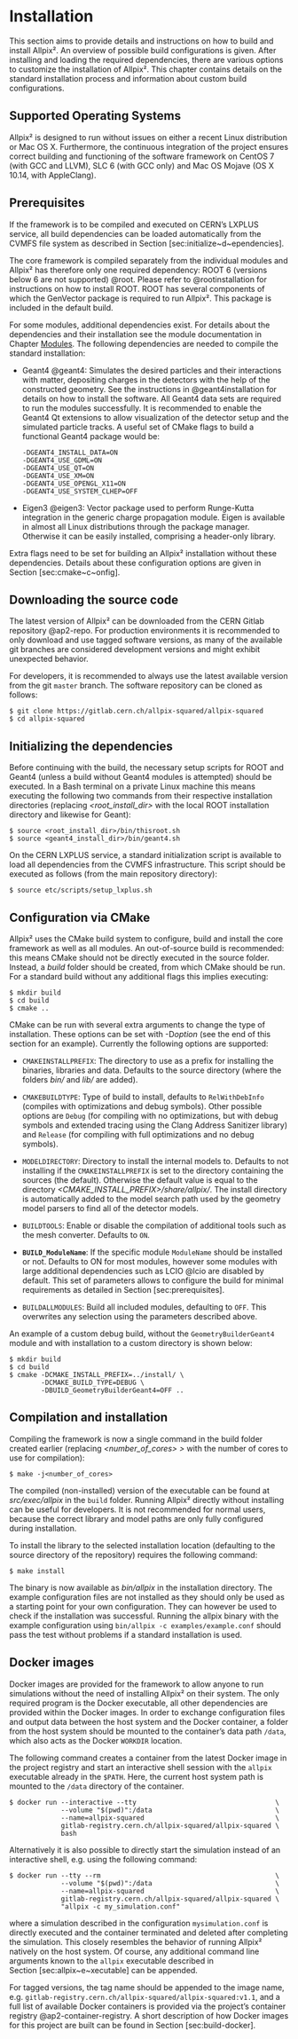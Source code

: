 Installation
============

This section aims to provide details and instructions on how to build
and install Allpix². An overview of possible build configurations is
given. After installing and loading the required dependencies, there are
various options to customize the installation of Allpix². This chapter
contains details on the standard installation process and information
about custom build configurations.

Supported Operating Systems 
---------------------------

Allpix² is designed to run without issues on either a recent Linux
distribution or Mac OS X. Furthermore, the continuous integration of the
project ensures correct building and functioning of the software
framework on CentOS 7 (with GCC and LLVM), SLC 6 (with GCC only) and Mac
OS Mojave (OS X 10.14, with AppleClang).

Prerequisites 
-------------

If the framework is to be compiled and executed on CERN’s LXPLUS
service, all build dependencies can be loaded automatically from the
CVMFS file system as described in
Section [sec:initialize~d~ependencies].

The core framework is compiled separately from the individual modules
and Allpix² has therefore only one required dependency: ROOT 6 (versions
below 6 are not supported) @root. Please refer to @rootinstallation for
instructions on how to install ROOT. ROOT has several components of
which the GenVector package is required to run Allpix². This package is
included in the default build.

For some modules, additional dependencies exist. For details about the
dependencies and their installation see the module documentation in
Chapter [Modules](modules.md). The following dependencies are needed to compile
the standard installation:

-   Geant4 @geant4: Simulates the desired particles and their
    interactions with matter, depositing charges in the detectors with
    the help of the constructed geometry. See the instructions
    in @geant4installation for details on how to install the software.
    All Geant4 data sets are required to run the modules successfully.
    It is recommended to enable the Geant4 Qt extensions to allow
    visualization of the detector setup and the simulated particle
    tracks. A useful set of CMake flags to build a functional Geant4
    package would be:

        -DGEANT4_INSTALL_DATA=ON
        -DGEANT4_USE_GDML=ON
        -DGEANT4_USE_QT=ON
        -DGEANT4_USE_XM=ON
        -DGEANT4_USE_OPENGL_X11=ON
        -DGEANT4_USE_SYSTEM_CLHEP=OFF

-   Eigen3 @eigen3: Vector package used to perform Runge-Kutta
    integration in the generic charge propagation module. Eigen is
    available in almost all Linux distributions through the package
    manager. Otherwise it can be easily installed, comprising a
    header-only library.

Extra flags need to be set for building an Allpix² installation without
these dependencies. Details about these configuration options are given
in Section [sec:cmake~c~onfig].

Downloading the source code
---------------------------

The latest version of Allpix² can be downloaded from the CERN Gitlab
repository @ap2-repo. For production environments it is recommended to
only download and use tagged software versions, as many of the available
git branches are considered development versions and might exhibit
unexpected behavior.

For developers, it is recommended to always use the latest available
version from the git `master` branch. The software repository can be
cloned as follows:

    $ git clone https://gitlab.cern.ch/allpix-squared/allpix-squared
    $ cd allpix-squared

Initializing the dependencies
-----------------------------

Before continuing with the build, the necessary setup scripts for ROOT
and Geant4 (unless a build without Geant4 modules is attempted) should
be executed. In a Bash terminal on a private Linux machine this means
executing the following two commands from their respective installation
directories (replacing *\<root\_install\_dir\>* with the local ROOT
installation directory and likewise for Geant):

    $ source <root_install_dir>/bin/thisroot.sh
    $ source <geant4_install_dir>/bin/geant4.sh

On the CERN LXPLUS service, a standard initialization script is
available to load all dependencies from the CVMFS infrastructure. This
script should be executed as follows (from the main repository
directory):

    $ source etc/scripts/setup_lxplus.sh

Configuration via CMake
-----------------------

Allpix² uses the CMake build system to configure, build and install the
core framework as well as all modules. An out-of-source build is
recommended: this means CMake should not be directly executed in the
source folder. Instead, a *build* folder should be created, from which
CMake should be run. For a standard build without any additional flags
this implies executing:

    $ mkdir build
    $ cd build
    $ cmake ..

CMake can be run with several extra arguments to change the type of
installation. These options can be set with -D*option* (see the end of
this section for an example). Currently the following options are
supported:

-   `CMAKEINSTALLPREFIX`: The directory to use as a prefix for
    installing the binaries, libraries and data. Defaults to the source
    directory (where the folders *bin/* and *lib/* are added).

-   `CMAKEBUILDTYPE`: Type of build to install, defaults to
    `RelWithDebInfo` (compiles with optimizations and debug symbols).
    Other possible options are `Debug` (for compiling with no
    optimizations, but with debug symbols and extended tracing using the
    Clang Address Sanitizer library) and `Release` (for compiling with
    full optimizations and no debug symbols).

-   `MODELDIRECTORY`: Directory to install the internal models to.
    Defaults to not installing if the `CMAKEINSTALLPREFIX` is set to the
    directory containing the sources (the default). Otherwise the
    default value is equal to the directory
    *\<CMAKE\_INSTALL\_PREFIX\>/share/allpix/*. The install directory is
    automatically added to the model search path used by the geometry
    model parsers to find all of the detector models.

-   `BUILDTOOLS`: Enable or disable the compilation of additional tools
    such as the mesh converter. Defaults to `ON`.

-   **`BUILD_ModuleName`**: If the specific module `ModuleName` should
    be installed or not. Defaults to ON for most modules, however some
    modules with large additional dependencies such as LCIO @lcio are
    disabled by default. This set of parameters allows to configure the
    build for minimal requirements as detailed in
    Section [sec:prerequisites].

-   `BUILDALLMODULES`: Build all included modules, defaulting to `OFF`.
    This overwrites any selection using the parameters described above.

An example of a custom debug build, without the `GeometryBuilderGeant4`
module and with installation to a custom directory is shown below:

    $ mkdir build
    $ cd build
    $ cmake -DCMAKE_INSTALL_PREFIX=../install/ \
            -DCMAKE_BUILD_TYPE=DEBUG \
            -DBUILD_GeometryBuilderGeant4=OFF ..

Compilation and installation
----------------------------

Compiling the framework is now a single command in the build folder
created earlier (replacing *\<number\_of\_cores\> \>* with the number of
cores to use for compilation):

    $ make -j<number_of_cores>

The compiled (non-installed) version of the executable can be found at
*src/exec/allpix* in the `build` folder. Running Allpix² directly
without installing can be useful for developers. It is not recommended
for normal users, because the correct library and model paths are only
fully configured during installation.

To install the library to the selected installation location (defaulting
to the source directory of the repository) requires the following
command:

    $ make install

The binary is now available as *bin/allpix* in the installation
directory. The example configuration files are not installed as they
should only be used as a starting point for your own configuration. They
can however be used to check if the installation was successful. Running
the allpix binary with the example configuration using
`bin/allpix -c examples/example.conf` should pass the test without
problems if a standard installation is used.

Docker images 
-------------

Docker images are provided for the framework to allow anyone to run
simulations without the need of installing Allpix² on their system. The
only required program is the Docker executable, all other dependencies
are provided within the Docker images. In order to exchange
configuration files and output data between the host system and the
Docker container, a folder from the host system should be mounted to the
container’s data path `/data`, which also acts as the Docker `WORKDIR`
location.

The following command creates a container from the latest Docker image
in the project registry and start an interactive shell session with the
`allpix` executable already in the `$PATH`. Here, the current host
system path is mounted to the `/data` directory of the container.

    $ docker run --interactive --tty                                   \
                 --volume "$(pwd)":/data                               \
                 --name=allpix-squared                                 \
                 gitlab-registry.cern.ch/allpix-squared/allpix-squared \
                 bash

Alternatively it is also possible to directly start the simulation
instead of an interactive shell, e.g. using the following command:

    $ docker run --tty --rm                                            \
                 --volume "$(pwd)":/data                               \
                 --name=allpix-squared                                 \
                 gitlab-registry.cern.ch/allpix-squared/allpix-squared \
                 "allpix -c my_simulation.conf"

where a simulation described in the configuration `mysimulation.conf` is
directly executed and the container terminated and deleted after
completing the simulation. This closely resembles the behavior of
running Allpix² natively on the host system. Of course, any additional
command line arguments known to the `allpix` executable described in
Section [sec:allpix~e~xecutable] can be appended.

For tagged versions, the tag name should be appended to the image name,
e.g. `gitlab-registry.cern.ch/allpix-squared/allpix-squared:v1.1`, and a
full list of available Docker containers is provided via the project’s
container registry @ap2-container-registry. A short description of how
Docker images for this project are built can be found in
Section [sec:build-docker].
